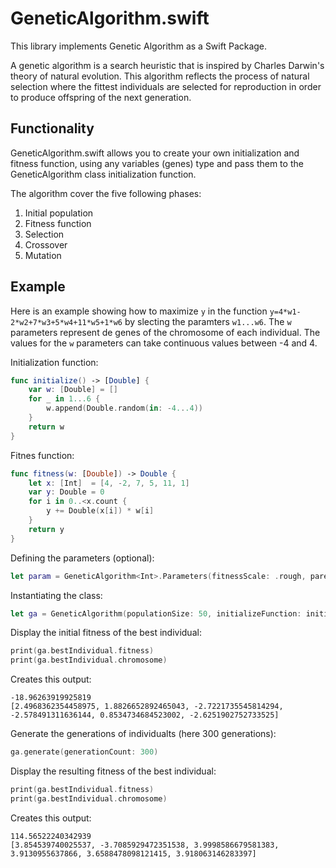# GeneticAlgorithm.swift

This library implements Genetic Algorithm as a Swift Package.

A genetic algorithm is a search heuristic that is inspired by Charles Darwin's theory of natural evolution. This algorithm reflects the process of natural selection where the fittest individuals are selected for reproduction in order to produce offspring of the next generation.

## Functionality

GeneticAlgorithm.swift allows you to create your own initialization and fitness function, using any variables (genes) type and pass them to the GeneticAlgorithm class initialization function.

The algorithm cover the five following phases:
1. Initial population
2. Fitness function
3. Selection
4. Crossover
5. Mutation

## Example

Here is an example showing how to maximize `y` in the function `y=4*w1-2*w2+7*w3+5*w4+11*w5+1*w6` by slecting the paramters `w1...w6`.
The `w` parameters represent de genes of the chromosome of each individual.
The values for the `w` parameters can take continuous values between -4 and 4.

Initialization function:

```swift
func initialize() -> [Double] {
    var w: [Double] = []
    for _ in 1...6 {
        w.append(Double.random(in: -4...4))
    }
    return w
}
```

Fitnes function:

```swift
func fitness(w: [Double]) -> Double {
    let x: [Int]  = [4, -2, 7, 5, 11, 1]
    var y: Double = 0
    for i in 0..<x.count {
        y += Double(x[i]) * w[i]
    }
    return y
}
```
Defining the parameters (optional):

```swift
let param = GeneticAlgorithm<Int>.Parameters(fitnessScale: .rough, parentProportion: 0.25, crossoverPoint: 3, chromosomeMutationProbability: 0.3, geneMutationProbability: 0.3)
```

Instantiating the class:

```swift
let ga = GeneticAlgorithm(populationSize: 50, initializeFunction: initialize, fitnessFunction: fitness, parameters: param)
```

Display the initial fitness of the best individual:

```swift
print(ga.bestIndividual.fitness)
print(ga.bestIndividual.chromosome)
```

Creates this output:

```
-18.96263919925819
[2.4968362354458975, 1.8826652892465043, -2.7221735545814294, -2.578491311636144, 0.8534734684523002, -2.6251902752733525]
```

Generate the generations of individualts (here 300 generations):

```swift
ga.generate(generationCount: 300)
```

Display the resulting fitness of the best individual:

```swift
print(ga.bestIndividual.fitness)
print(ga.bestIndividual.chromosome)
```

Creates this output:

```
114.56522240342939
[3.854539740025537, -3.7085929472351538, 3.9998586679581383, 3.9130955637866, 3.6588478098121415, 3.918063146283397]
```
